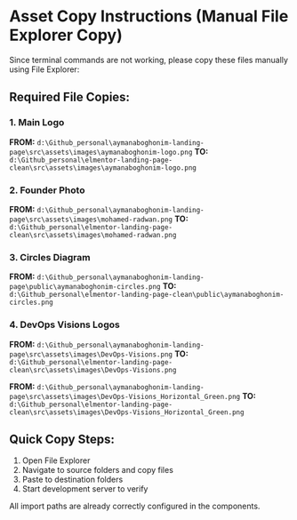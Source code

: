 # Asset Copy Instructions (Manual File Explorer Copy)

Since terminal commands are not working, please copy these files manually using File Explorer:

## Required File Copies:

### 1. Main Logo
**FROM:** `d:\Github_personal\aymanaboghonim-landing-page\src\assets\images\aymanaboghonim-logo.png`
**TO:** `d:\Github_personal\elmentor-landing-page-clean\src\assets\images\aymanaboghonim-logo.png`

### 2. Founder Photo  
**FROM:** `d:\Github_personal\aymanaboghonim-landing-page\src\assets\images\mohamed-radwan.png`
**TO:** `d:\Github_personal\elmentor-landing-page-clean\src\assets\images\mohamed-radwan.png`

### 3. Circles Diagram
**FROM:** `d:\Github_personal\aymanaboghonim-landing-page\public\aymanaboghonim-circles.png`
**TO:** `d:\Github_personal\elmentor-landing-page-clean\public\aymanaboghonim-circles.png`

### 4. DevOps Visions Logos
**FROM:** `d:\Github_personal\aymanaboghonim-landing-page\src\assets\images\DevOps-Visions.png`
**TO:** `d:\Github_personal\elmentor-landing-page-clean\src\assets\images\DevOps-Visions.png`

**FROM:** `d:\Github_personal\aymanaboghonim-landing-page\src\assets\images\DevOps-Visions_Horizontal_Green.png`
**TO:** `d:\Github_personal\elmentor-landing-page-clean\src\assets\images\DevOps-Visions_Horizontal_Green.png`

## Quick Copy Steps:
1. Open File Explorer
2. Navigate to source folders and copy files
3. Paste to destination folders
4. Start development server to verify

All import paths are already correctly configured in the components.
